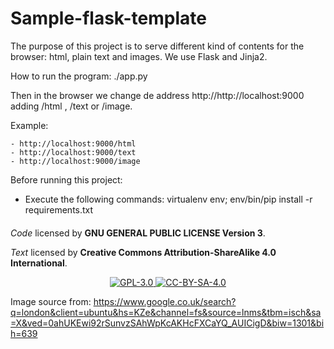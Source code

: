 # Sample-flask-template

The purpose of this project is to serve different kind of contents for the browser: html, plain text and images.
We use Flask and Jinja2.

How to run the program: ./app.py 

Then in the browser we change de address http://http://localhost:9000 adding /html , /text or /image.

Example:

    - http://localhost:9000/html
    - http://localhost:9000/text 
    - http://localhost:9000/image

Before running this project:

  - Execute the following commands: virtualenv env; env/bin/pip install -r requirements.txt



####


_Code_ licensed by **GNU GENERAL PUBLIC LICENSE Version 3**.

_Text_ licensed by **Creative Commons Attribution-ShareAlike 4.0 International**.

<p align="center">
<a href="http://www.gnu.org/licenses/gpl-3.0.html">
<img alt="GPL-3.0" src="https://dl.dropboxusercontent.com/s/t0ylvis7f1stcu7/GPL-3.0.png">
</a>
<a href="https://creativecommons.org/licenses/by-sa/4.0/legalcode">
<img alt="CC-BY-SA-4.0" src="https://dl.dropboxusercontent.com/s/sb421l5usayaigo/CC-BY-SA-4.0.png">
</a>
</p>

Image source from: https://www.google.co.uk/search?q=london&client=ubuntu&hs=KZe&channel=fs&source=lnms&tbm=isch&sa=X&ved=0ahUKEwi92rSunvzSAhWpKcAKHcFXCaYQ_AUICigD&biw=1301&bih=639
